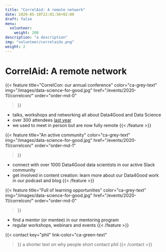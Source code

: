 ```yaml
---
title: "CorrelAid: A remote network"
date: 2020-05-10T22:01:56+02:00
draft: false
menu:
  volunteer:
    weight: 200
description: "a description"
img: "volunteer/correlaidx.png"
weight: 2
---
```


# CorrelAid: A remote network

{{< feature 
    title="CorrelCon: our annual conference" 
    color="ca-grey-text"
    img="/images/data-science-for-good.jpg"
    href="/events/2020-11/correlcon/"
    order="order-md-0"
>}}
- talks, workshops and networking all about Data4Good and Data Science
- over 300 attendees [last year](/events/2020-11/correlcon/)
- we used to meet in person but are now fully remote
{{< /feature >}}

{{< feature 
    title="An active community" 
    color="ca-grey-text"
    img="/images/data-science-for-good.jpg"
    href="/events/2020-11/correlcon/"
    order="order-md-1"
>}}
- connect with over 1000 Data4Good data scientists in our active Slack community
- get involved in content creation: learn more about our Data4Good work in our podcast and blog
{{< /feature >}}

{{< feature 
    title="Full of learning opportunities" 
    color="ca-grey-text"
    img="/images/data-science-for-good.jpg"
    href="/events/2020-11/correlcon/"
    order="order-md-0"
>}}
- find a mentor (or mentee) in our mentoring program
- regular workshops, webinars and events
{{< /feature >}}

{{< contact
    key="phil"
    link-color="ca-green-text"
>}}
a shorter text on why people short contact phil 
{{< /contact >}}


